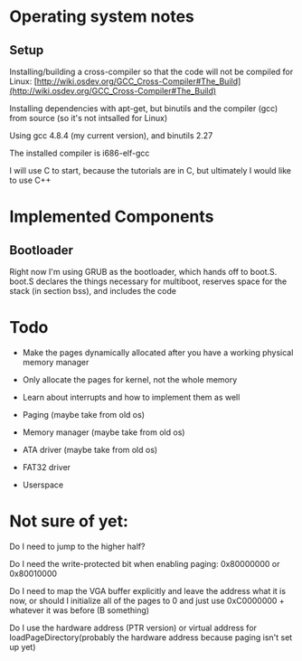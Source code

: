 # Operating system notes

## Setup

Installing/building a cross-compiler so that the code will not be compiled for Linux: [http://wiki.osdev.org/GCC_Cross-Compiler#The_Build](http://wiki.osdev.org/GCC_Cross-Compiler#The_Build)

Installing dependencies with apt-get, but binutils and the compiler (gcc) from source (so it's not intsalled for Linux)

Using gcc 4.8.4 (my current version), and binutils 2.27

The installed compiler is i686-elf-gcc

I will use C to start, because the tutorials are in C, but ultimately I would like to use C++

# Implemented Components

## Bootloader

Right now I'm using GRUB as the bootloader, which hands off to boot.S. boot.S declares the things necessary for multiboot, reserves space for the stack (in section bss), and includes the code

# Todo

* Make the pages dynamically allocated after you have a working physical memory manager

* Only allocate the pages for kernel, not the whole memory



* Learn about interrupts and how to implement them as well

* Paging (maybe take from old os)

* Memory manager (maybe take from old os)

* ATA driver (maybe take from old os)

* FAT32 driver

* Userspace

# Not sure of yet:

Do I need to jump to the higher half?

Do I need the write-protected bit when enabling paging: 0x80000000 or 0x80010000

Do I need to map the VGA buffer explicitly and leave the address what it is now, or should I initialize all of the pages to 0 and just use 0xC0000000 + whatever it was before (B something)

Do I use the hardware address (PTR version) or virtual address for loadPageDirectory(probably the hardware address because paging isn't set up yet)

